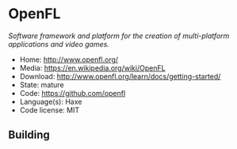 # OpenFL

_Software framework and platform for the creation of multi-platform applications and video games._

- Home: http://www.openfl.org/
- Media: https://en.wikipedia.org/wiki/OpenFL
- Download: http://www.openfl.org/learn/docs/getting-started/
- State: mature
- Code: https://github.com/openfl
- Language(s): Haxe
- Code license: MIT

## Building

